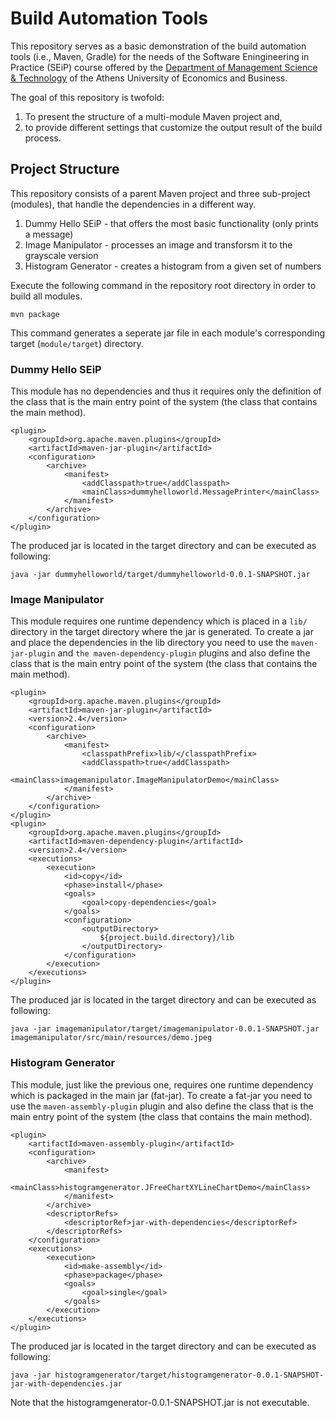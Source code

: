 # Build Automation Tools

This repository serves as a basic demonstration of the build automation tools (i.e., Maven, Gradle) for the needs of the Software Eningineering in Practice (SEiP) course offered by the <a href="https://www.dept.aueb.gr/en/dmst">Department of Management Science & Technology</a> of the Athens University of Economics and Business.

The goal of this repository is twofold:

1. To present the structure of a multi-module Maven project and,
2. to provide different settings that customize the output result of the build process.

## Project Structure

This repository consists of a parent Maven project and three sub-project (modules), that handle the dependencies in a different way.

1. Dummy Hello SEiP - that offers the most basic functionality (only prints a message)
2. Image Manipulator - processes an image and transforsm it to the grayscale version
3. Histogram Generator - creates a histogram from a given set of numbers

Execute the following command in the repository root directory in order to build all modules.

```
mvn package

```

This command generates a seperate jar file in each module's corresponding target (`module/target`) directory.

### Dummy Hello SEiP
This module has no dependencies and thus it requires only the definition of the class that is the main entry point of the system (the class that contains the main method).

```
<plugin>
	<groupId>org.apache.maven.plugins</groupId>
	<artifactId>maven-jar-plugin</artifactId>
	<configuration>
		<archive>
			<manifest>
				<addClasspath>true</addClasspath>
				<mainClass>dummyhelloworld.MessagePrinter</mainClass>
			</manifest>
		</archive>
	</configuration>
</plugin>

```

The produced jar is located in the target directory and can be executed as following:

```
java -jar dummyhelloworld/target/dummyhelloworld-0.0.1-SNAPSHOT.jar
```

### Image Manipulator

This module requires one runtime dependency which is placed in a `lib/` directory in the target directory where the jar is generated. To create a jar and place the dependencies in the lib directory you need to use the `maven-jar-plugin` and `the maven-dependency-plugin` plugins and also define the class that is the main entry point of the system (the class that contains the main method).

```
<plugin>
	<groupId>org.apache.maven.plugins</groupId>
	<artifactId>maven-jar-plugin</artifactId>
	<version>2.4</version>
	<configuration>
		<archive>
			<manifest>
				<classpathPrefix>lib/</classpathPrefix>
				<addClasspath>true</addClasspath>
				<mainClass>imagemanipulator.ImageManipulatorDemo</mainClass>
			</manifest>
		</archive>
	</configuration>
</plugin>
<plugin>
	<groupId>org.apache.maven.plugins</groupId>
	<artifactId>maven-dependency-plugin</artifactId>
	<version>2.4</version>
	<executions>
		<execution>
			<id>copy</id>
			<phase>install</phase>
			<goals>
				<goal>copy-dependencies</goal>
			</goals>
			<configuration>
				<outputDirectory>
					${project.build.directory}/lib
				</outputDirectory>
			</configuration>
		</execution>
	</executions>
</plugin>
```

The produced jar is located in the target directory and can be executed as following:

```
java -jar imagemanipulator/target/imagemanipulator-0.0.1-SNAPSHOT.jar imagemanipulator/src/main/resources/demo.jpeg
````

### Histogram Generator

This module, just like the previous one, requires one runtime dependency which is packaged in the main jar (fat-jar). To create a fat-jar you need to use the `maven-assembly-plugin` plugin and also define the class that is the main entry point of the system (the class that contains the main method).

```
<plugin>
	<artifactId>maven-assembly-plugin</artifactId>
	<configuration>
		<archive>
			<manifest>
			  <mainClass>histogramgenerator.JFreeChartXYLineChartDemo</mainClass> 
			</manifest>
		</archive>
		<descriptorRefs>
			<descriptorRef>jar-with-dependencies</descriptorRef>
		</descriptorRefs>
	</configuration>
	<executions>
		<execution>
			<id>make-assembly</id>
			<phase>package</phase>
			<goals>
				<goal>single</goal>
			</goals>
		</execution>
	</executions>
</plugin>
```

The produced jar is located in the target directory and can be executed as following:

```
java -jar histogramgenerator/target/histogramgenerator-0.0.1-SNAPSHOT-jar-with-dependencies.jar
```
Note that the histogramgenerator-0.0.1-SNAPSHOT.jar is not executable.
